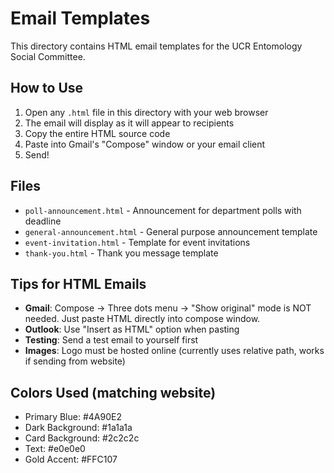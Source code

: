 # Email Templates

This directory contains HTML email templates for the UCR Entomology Social Committee.

## How to Use

1. Open any `.html` file in this directory with your web browser
2. The email will display as it will appear to recipients
3. Copy the entire HTML source code
4. Paste into Gmail's "Compose" window or your email client
5. Send!

## Files

- `poll-announcement.html` - Announcement for department polls with deadline
- `general-announcement.html` - General purpose announcement template
- `event-invitation.html` - Template for event invitations
- `thank-you.html` - Thank you message template

## Tips for HTML Emails

- **Gmail**: Compose → Three dots menu → "Show original" mode is NOT needed. Just paste HTML directly into compose window.
- **Outlook**: Use "Insert as HTML" option when pasting
- **Testing**: Send a test email to yourself first
- **Images**: Logo must be hosted online (currently uses relative path, works if sending from website)

## Colors Used (matching website)

- Primary Blue: #4A90E2
- Dark Background: #1a1a1a
- Card Background: #2c2c2c
- Text: #e0e0e0
- Gold Accent: #FFC107
